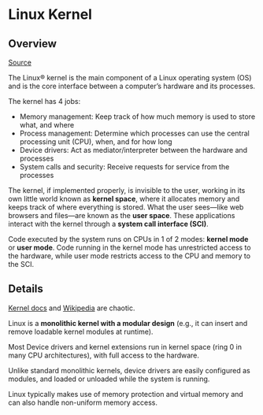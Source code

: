 # Linux Kernel

## Overview

[Source](https://www.redhat.com/en/topics/linux/what-is-the-linux-kernel)

The Linux® kernel is the main component of a Linux operating system (OS) and is the core interface between a computer’s hardware and its processes.

The kernel has 4 jobs:
- Memory management: Keep track of how much memory is used to store what, and where
- Process management: Determine which processes can use the central processing unit (CPU), when, and for how long
- Device drivers: Act as mediator/interpreter between the hardware and processes
- System calls and security: Receive requests for service from the processes

The kernel, if implemented properly, is invisible to the user, working in its own little world known as **kernel space**, where it allocates memory and keeps track of where everything is stored. What the user sees—like web browsers and files—are known as the **user space**. These applications interact with the kernel through a **system call interface (SCI)**.

Code executed by the system runs on CPUs in 1 of 2 modes: **kernel mode** or **user mode**. Code running in the kernel mode has unrestricted access to the hardware, while user mode restricts access to the CPU and memory to the SCI.

## Details

[Kernel docs](https://docs.kernel.org/) and [Wikipedia](https://en.wikipedia.org/wiki/Linux_kernel) are chaotic.

Linux is a **monolithic kernel with a modular design** (e.g., it can insert and remove loadable kernel modules at runtime).

Most Device drivers and kernel extensions run in kernel space (ring 0 in many CPU architectures), with full access to the hardware.

Unlike standard monolithic kernels, device drivers are easily configured as modules, and loaded or unloaded while the system is running.

Linux typically makes use of memory protection and virtual memory and can also handle non-uniform memory access.
